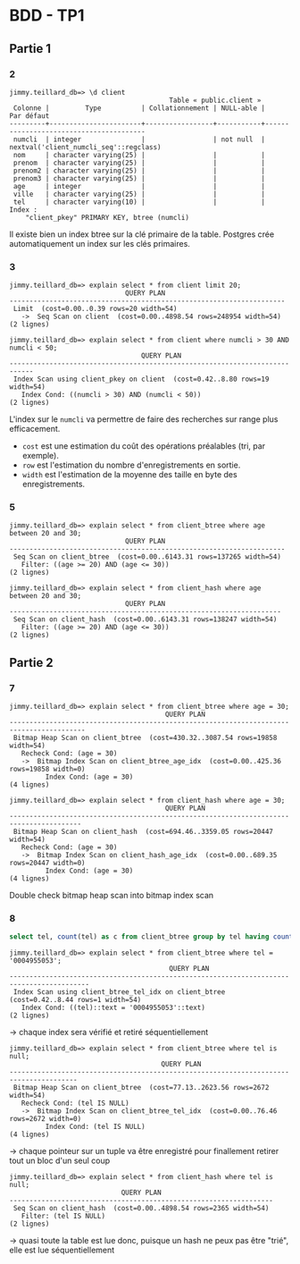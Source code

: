 # BDD - TP1

## Partie 1

### 2

```
jimmy.teillard_db=> \d client
                                        Table « public.client »
 Colonne |         Type          | Collationnement | NULL-able |               Par défaut               
---------+-----------------------+-----------------+-----------+----------------------------------------
 numcli  | integer               |                 | not null  | nextval('client_numcli_seq'::regclass)
 nom     | character varying(25) |                 |           | 
 prenom  | character varying(25) |                 |           | 
 prenom2 | character varying(25) |                 |           | 
 prenom3 | character varying(25) |                 |           | 
 age     | integer               |                 |           | 
 ville   | character varying(25) |                 |           | 
 tel     | character varying(10) |                 |           | 
Index :
    "client_pkey" PRIMARY KEY, btree (numcli)
```

Il existe bien un index btree sur la clé primaire de la table. Postgres crée automatiquement un index sur les clés primaires.

### 3

```
jimmy.teillard_db=> explain select * from client limit 20;
                             QUERY PLAN                              
---------------------------------------------------------------------
 Limit  (cost=0.00..0.39 rows=20 width=54)
   ->  Seq Scan on client  (cost=0.00..4898.54 rows=248954 width=54)
(2 lignes)
```

```
jimmy.teillard_db=> explain select * from client where numcli > 30 AND numcli < 50;
                                 QUERY PLAN                                 
----------------------------------------------------------------------------
 Index Scan using client_pkey on client  (cost=0.42..8.80 rows=19 width=54)
   Index Cond: ((numcli > 30) AND (numcli < 50))
(2 lignes)
```

L'index sur le `numcli` va permettre de faire des recherches sur range plus efficacement.
- `cost` est une estimation du coût des opérations préalables (tri, par exemple).
- `row` est l'estimation du nombre d'enregistrements en sortie.
- `width` est l'estimation de la moyenne des taille en byte des enregistrements.


### 5

```
jimmy.teillard_db=> explain select * from client_btree where age between 20 and 30; 
                             QUERY PLAN                              
---------------------------------------------------------------------
 Seq Scan on client_btree  (cost=0.00..6143.31 rows=137265 width=54)
   Filter: ((age >= 20) AND (age <= 30))
(2 lignes)
```

```
jimmy.teillard_db=> explain select * from client_hash where age between 20 and 30; 
                             QUERY PLAN                             
--------------------------------------------------------------------
 Seq Scan on client_hash  (cost=0.00..6143.31 rows=138247 width=54)
   Filter: ((age >= 20) AND (age <= 30))
(2 lignes)
```

## Partie 2

### 7

```
jimmy.teillard_db=> explain select * from client_btree where age = 30;
                                       QUERY PLAN                                        
-----------------------------------------------------------------------------------------
 Bitmap Heap Scan on client_btree  (cost=430.32..3087.54 rows=19858 width=54)
   Recheck Cond: (age = 30)
   ->  Bitmap Index Scan on client_btree_age_idx  (cost=0.00..425.36 rows=19858 width=0)
         Index Cond: (age = 30)
(4 lignes)
```

```
jimmy.teillard_db=> explain select * from client_hash where age = 30;
                                       QUERY PLAN                                       
----------------------------------------------------------------------------------------
 Bitmap Heap Scan on client_hash  (cost=694.46..3359.05 rows=20447 width=54)
   Recheck Cond: (age = 30)
   ->  Bitmap Index Scan on client_hash_age_idx  (cost=0.00..689.35 rows=20447 width=0)
         Index Cond: (age = 30)
(4 lignes)
```

Double check bitmap heap scan into bitmap index scan

### 8

```sql
select tel, count(tel) as c from client_btree group by tel having count(tel) >= 2;
```

```
jimmy.teillard_db=> explain select * from client_btree where tel = '0004955053';
                                        QUERY PLAN                                        
------------------------------------------------------------------------------------------
 Index Scan using client_btree_tel_idx on client_btree  (cost=0.42..8.44 rows=1 width=54)
   Index Cond: ((tel)::text = '0004955053'::text)
(2 lignes)
```
-> chaque index sera vérifié et retiré séquentiellement

```
jimmy.teillard_db=> explain select * from client_btree where tel is null;
                                      QUERY PLAN                                       
---------------------------------------------------------------------------------------
 Bitmap Heap Scan on client_btree  (cost=77.13..2623.56 rows=2672 width=54)
   Recheck Cond: (tel IS NULL)
   ->  Bitmap Index Scan on client_btree_tel_idx  (cost=0.00..76.46 rows=2672 width=0)
         Index Cond: (tel IS NULL)
(4 lignes)
```
-> chaque pointeur sur un tuple va être enregistré pour finallement retirer tout un bloc d'un seul coup

```
jimmy.teillard_db=> explain select * from client_hash where tel is null;
                            QUERY PLAN                            
------------------------------------------------------------------
 Seq Scan on client_hash  (cost=0.00..4898.54 rows=2365 width=54)
   Filter: (tel IS NULL)
(2 lignes)

```
-> quasi toute la table est lue donc, puisque un hash ne peux pas être "trié", elle est lue séquentiellement